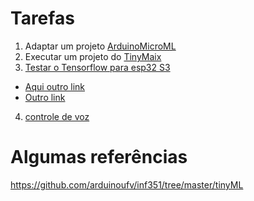 # Tarefas

1. Adaptar um projeto [ArduinoMicroML](https://github.com/TronixLab/ArduinoMicroML)
2. Executar um projeto do [TinyMaix](https://github.com/sipeed/TinyMaix)
3. [Testar o Tensorflow para esp32 S3](https://www.tensorflow.org/lite/microcontrollers) 
  * [Aqui outro link](https://github.com/espressif/esp-nn)
  * [Outro link](https://medium.com/@dmytro.korablyov/first-steps-with-esp32-and-tensorflow-lite-for-microcontrollers-c2d8e238accf)
  
4. [controle de voz](https://www.youtube.com/watch?v=cp2qRrhaZRA)


# Algumas referências 
https://github.com/arduinoufv/inf351/tree/master/tinyML

